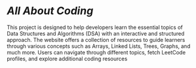 # ***All About Coding***
This project is designed to help developers learn the essential topics of Data Structures and Algorithms (DSA) with an interactive and structured approach. The website offers a collection of resources to guide learners through various concepts such as Arrays, Linked Lists, Trees, Graphs, and much more. Users can navigate through different topics, fetch LeetCode profiles, and explore additional coding resources